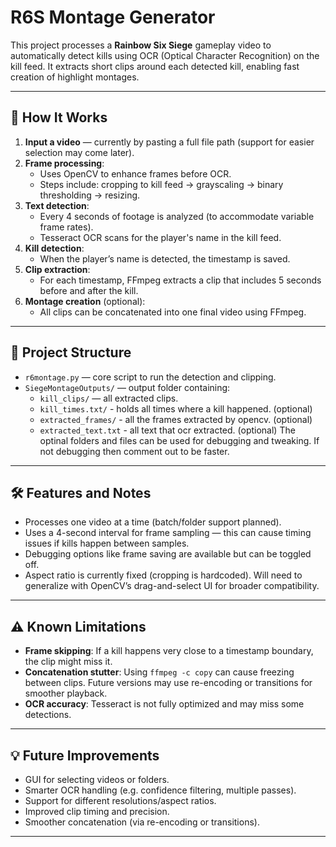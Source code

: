 # R6S Montage Generator

This project processes a **Rainbow Six Siege** gameplay video to automatically detect kills using OCR (Optical Character Recognition) on the kill feed. It extracts short clips around each detected kill, enabling fast creation of highlight montages.

---

## 🔧 How It Works

1. **Input a video** — currently by pasting a full file path (support for easier selection may come later).
2. **Frame processing**:
   - Uses OpenCV to enhance frames before OCR.
   - Steps include: cropping to kill feed → grayscaling → binary thresholding → resizing.
3. **Text detection**:
   - Every 4 seconds of footage is analyzed (to accommodate variable frame rates).
   - Tesseract OCR scans for the player's name in the kill feed.
4. **Kill detection**:
   - When the player’s name is detected, the timestamp is saved.
5. **Clip extraction**:
   - For each timestamp, FFmpeg extracts a clip that includes 5 seconds before and after the kill.
6. **Montage creation** (optional):
   - All clips can be concatenated into one final video using FFmpeg.

---

## 📁 Project Structure

- `r6montage.py` — core script to run the detection and clipping.
- `SiegeMontageOutputs/` — output folder containing:
  - `kill_clips/` — all extracted clips.
  - `kill_times.txt/` - holds all times where a kill happened. (optional)
  - `extracted_frames/` - all the frames extracted by opencv. (optional)
  - `extracted_text.txt` - all text that ocr extracted. (optional)
The optinal folders and files can be used for debugging and tweaking. If not debugging then comment out to be faster. 

---

## 🛠️ Features and Notes

- Processes one video at a time (batch/folder support planned).
- Uses a 4-second interval for frame sampling — this can cause timing issues if kills happen between samples.
- Debugging options like frame saving are available but can be toggled off.
- Aspect ratio is currently fixed (cropping is hardcoded). Will need to generalize with OpenCV’s drag-and-select UI for broader compatibility.

---

## ⚠️ Known Limitations

- **Frame skipping**: If a kill happens very close to a timestamp boundary, the clip might miss it.
- **Concatenation stutter**: Using `ffmpeg -c copy` can cause freezing between clips. Future versions may use re-encoding or transitions for smoother playback.
- **OCR accuracy**: Tesseract is not fully optimized and may miss some detections.

---

## 💡 Future Improvements

- GUI for selecting videos or folders.
- Smarter OCR handling (e.g. confidence filtering, multiple passes).
- Support for different resolutions/aspect ratios.
- Improved clip timing and precision.
- Smoother concatenation (via re-encoding or transitions).

---


